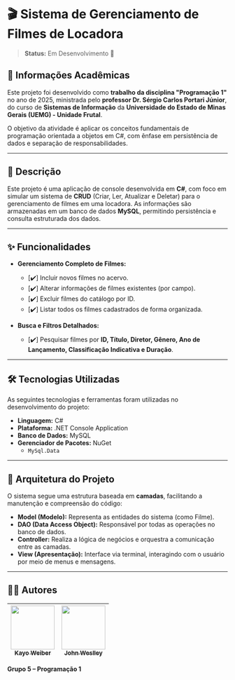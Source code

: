 # 🎬 Sistema de Gerenciamento de Filmes de Locadora

> **Status:** Em Desenvolvimento 🚧

## 🏫 Informações Acadêmicas

Este projeto foi desenvolvido como **trabalho da disciplina "Programação 1"** no ano de 2025, ministrada pelo **professor Dr. Sérgio Carlos Portari Júnior**, do curso de **Sistemas de Informação** da **Universidade do Estado de Minas Gerais (UEMG) - Unidade Frutal**.

O objetivo da atividade é aplicar os conceitos fundamentais de programação orientada a objetos em C#, com ênfase em persistência de dados e separação de responsabilidades.

---

## 📝 Descrição

Este projeto é uma aplicação de console desenvolvida em **C#**, com foco em simular um sistema de **CRUD** (Criar, Ler, Atualizar e Deletar) para o gerenciamento de filmes em uma locadora. As informações são armazenadas em um banco de dados **MySQL**, permitindo persistência e consulta estruturada dos dados.

---

## ✨ Funcionalidades

-   **Gerenciamento Completo de Filmes:**
    -   [✔️] Incluir novos filmes no acervo.
    -   [✔️] Alterar informações de filmes existentes (por campo).
    -   [✔️] Excluir filmes do catálogo por ID.
    -   [✔️] Listar todos os filmes cadastrados de forma organizada.

-   **Busca e Filtros Detalhados:**
    -   [✔️] Pesquisar filmes por **ID, Título, Diretor, Gênero, Ano de Lançamento, Classificação Indicativa e Duração**.

---

## 🛠️ Tecnologias Utilizadas

As seguintes tecnologias e ferramentas foram utilizadas no desenvolvimento do projeto:

- **Linguagem:** C#
- **Plataforma:** .NET Console Application
- **Banco de Dados:** MySQL
- **Gerenciador de Pacotes:** NuGet
  - `MySql.Data`

---

## 🧱 Arquitetura do Projeto

O sistema segue uma estrutura baseada em **camadas**, facilitando a manutenção e compreensão do código:

- **Model (Modelo):** Representa as entidades do sistema (como Filme).
- **DAO (Data Access Object):** Responsável por todas as operações no banco de dados.
- **Controller:** Realiza a lógica de negócios e orquestra a comunicação entre as camadas.
- **View (Apresentação):** Interface via terminal, interagindo com o usuário por meio de menus e mensagens.

---

## 👨‍💻 Autores

| [<img src="https://github.com/kayoweiber.png" width="100px;" /><br /><sub><b>Kayo Weiber</b></sub>](https://github.com/kayoweiber) | [<img src="https://github.com/JohnWeslley01.png" width="100px;" /><br /><sub><b>John Weslley</b></sub>](https://github.com/JohnWeslley01) |
| :---: | :---: |

**Grupo 5 – Programação 1**
